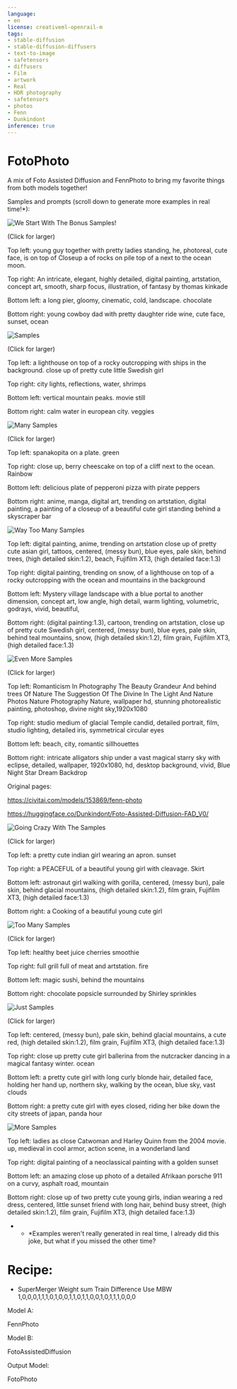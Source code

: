 ```yaml
---
language:
- en
license: creativeml-openrail-m
tags:
- stable-diffusion
- stable-diffusion-diffusers
- text-to-image
- safetensors
- diffusers
- Film
- artwork
- Real
- HDR photography
- safetensors
- photos
- Fenn
- Dunkindont
inference: true
---
```


# FotoPhoto

A mix of Foto Assisted Diffusion and FennPhoto to bring my favorite things from both models together!

Samples and prompts (scroll down to generate more examples in real time!*):

![We Start With The Bonus Samples!](https://cdn-uploads.huggingface.co/production/uploads/63239b8370edc53f51cd5d42/WKFe9NLHxb6vhMPdOQGee.png)

(Click for larger)

Top left: young guy together with pretty ladies standing, he, photoreal, cute face, is on top of Closeup a of rocks on pile top of a next to the ocean moon.

Top right: An intricate, elegant, highly detailed, digital painting, artstation, concept art, smooth, sharp focus, illustration, of fantasy by thomas kinkade

Bottom left: a long pier, gloomy, cinematic, cold, landscape. chocolate

Bottom right: young cowboy dad with pretty daughter ride wine, cute face, sunset, ocean

![Samples](https://cdn-uploads.huggingface.co/production/uploads/63239b8370edc53f51cd5d42/UcXrW_vd4rgrj4OOsxbez.png)

(Click for larger)

Top left: a lighthouse on top of a rocky outcropping with ships in the background. close up of pretty cute little Swedish girl

Top right: city lights, reflections, water, shrimps

Bottom left: vertical mountain peaks. movie still

Bottom right: calm water in european city. veggies

![Many Samples](https://cdn-uploads.huggingface.co/production/uploads/63239b8370edc53f51cd5d42/nrAMvlyDVLR7Tle_GHua9.png)

(Click for larger)

Top left: spanakopita on a plate. green

Top right: close up, berry cheescake on top of a cliff next to the ocean. Rainbow

Bottom left: delicious plate of pepperoni pizza with pirate peppers

Bottom right: anime, manga, digital art, trending on artstation, digital painting, a painting of a closeup of a beautiful cute girl standing behind a skyscraper bar

![Way Too Many Samples](https://cdn-uploads.huggingface.co/production/uploads/63239b8370edc53f51cd5d42/LHeydyzUXW1OioMRFQ_A3.png)

Top left: digital painting, anime, trending on artstation close up of pretty cute asian girl, tattoos, centered, (messy bun), blue eyes, pale skin, behind trees, (high detailed skin:1.2), beach, Fujifilm XT3, (high detailed face:1.3)

Top right: digital painting, trending on snow, of a lighthouse on top of a rocky outcropping with the ocean and mountains in the background

Bottom left: Mystery village landscape with a blue portal to another dimension, concept art, low angle, high detail, warm lighting, volumetric, godrays, vivid, beautiful,

Bottom right: (digital painting:1.3), cartoon, trending on artstation, close up of pretty cute Swedish girl, centered, (messy bun), blue eyes, pale skin, behind teal mountains, snow, (high detailed skin:1.2), film grain, Fujifilm XT3, (high detailed face:1.3)

![Even More Samples](https://cdn-uploads.huggingface.co/production/uploads/63239b8370edc53f51cd5d42/z8LKdrsz9FibZv_qq7Qwb.png)

(Click for larger)

Top left: Romanticism In Photography The Beauty Grandeur And behind trees Of Nature The Suggestion Of The Divine In The Light And Nature Photos Nature Photography Nature, wallpaper hd, stunning photorealistic painting, photoshop, divine night sky,1920x1080

Top right: studio medium of glacial Temple candid, detailed portrait, film, studio lighting, detailed iris, symmetrical circular eyes

Bottom left: beach, city, romantic sillhouettes

Bottom right: intricate alligators ship under a vast magical starry sky with eclipse, detailed, wallpaper, 1920x1080, hd, desktop background, vivid, Blue Night Star Dream Backdrop

Original pages: 

https://civitai.com/models/153869/fenn-photo

https://huggingface.co/Dunkindont/Foto-Assisted-Diffusion-FAD_V0/

![Going Crazy With The Samples](https://cdn-uploads.huggingface.co/production/uploads/63239b8370edc53f51cd5d42/F8uMQI7UzVKstdQZ3nMNK.png)

(Click for larger)

Top left: a pretty cute indian girl wearing an apron. sunset

Top right: a PEACEFUL of a beautiful young girl with cleavage. Skirt

Bottom left: astronaut girl walking with gorilla, centered, (messy bun), pale skin, behind glacial mountains, (high detailed skin:1.2), film grain, Fujifilm XT3, (high detailed face:1.3)

Bottom right: a Cooking of a beautiful young cute girl

![Too Many Samples](https://cdn-uploads.huggingface.co/production/uploads/63239b8370edc53f51cd5d42/C7NxnOrB85rP-w0HM_ZJN.png)

(Click for larger)

Top left: healthy beet juice cherries smoothie

Top right: full grill full of meat and artstation. fire

Bottom left: magic sushi, behind the mountains

Bottom right: chocolate popsicle surrounded by Shirley sprinkles

![Just Samples](https://cdn-uploads.huggingface.co/production/uploads/63239b8370edc53f51cd5d42/KjsWGsQgkr3cHRhHQyIgZ.png)

(Click for larger)

Top left: centered, (messy bun), pale skin, behind glacial mountains, a cute red, (high detailed skin:1.2), film grain, Fujifilm XT3, (high detailed face:1.3)

Top right:  close up pretty cute girl ballerina from the nutcracker dancing in a magical fantasy winter. ocean

Bottom left: a pretty cute girl with long curly blonde hair, detailed face, holding her hand up, northern sky, walking by the ocean, blue sky, vast clouds

Bottom right: a pretty cute girl with eyes closed, riding her bike down the city streets of japan, panda hour

![More Samples](https://cdn-uploads.huggingface.co/production/uploads/63239b8370edc53f51cd5d42/AASO215KR6R_I9pZFUkxv.png)

Top left: ladies as close Catwoman and Harley Quinn from the 2004 movie. up, medieval in cool armor, action scene, in a wonderland land

Top right: digital painting of a neoclassical painting with a golden sunset

Bottom left: an amazing close up photo of a detailed Afrikaan porsche 911 on a curvy, asphalt road, mountain

Bottom right: close up of two pretty cute young girls, indian wearing a red dress, centered, little sunset friend with long hair, behind busy street, (high detailed skin:1.2), film grain, Fujifilm XT3, (high detailed face:1.3)

* - *Examples weren't really generated in real time, I already did this joke, but what if you missed the other time?

# Recipe:

- SuperMerger Weight sum Train Difference Use MBW 1,0,0,0,1,1,1,0,1,0,0,1,1,0,1,1,0,0,1,0,1,1,1,0,0,0

Model A: 

FennPhoto

Model B:

FotoAssistedDiffusion

Output Model:

FotoPhoto